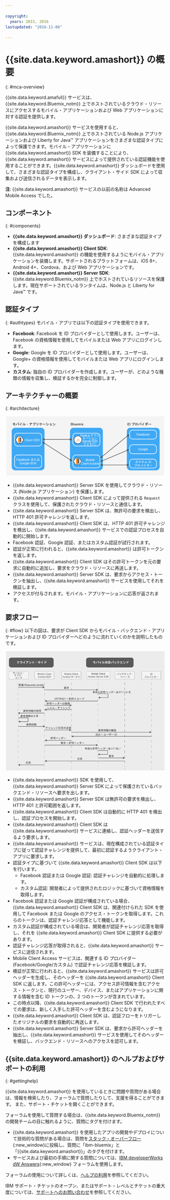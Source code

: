 ```yaml
---

copyright:
  years: 2015, 2016
lastupdated: "2016-11-06"

---
```


# {{site.data.keyword.amashort}} の概要
{: #mca-overview}


{{site.data.keyword.amafull}} サービスは、{{site.data.keyword.Bluemix_notm}} 上でホストされているクラウド・リソースにアクセスするモバイル・アプリケーションおよび Web アプリケーションに対する認証を提供します。

{{site.data.keyword.amashort}} サービスを使用すると、{{site.data.keyword.Bluemix_notm}} 上でホストされている Node.js アプリケーションおよび Liberty for Java&trade; アプリケーションをさまざまな認証タイプによって保護できます。モバイル・アプリケーションに {{site.data.keyword.amashort}} SDK を装備することにより、{{site.data.keyword.amashort}} サービスによって提供されている認証機能を使用することができます。{{site.data.keyword.amashort}} ダッシュボードを使用して、さまざまな認証タイプを構成し、クライアント・サイド SDK によって収集および送信されるデータを表示します。

**注**: {{site.data.keyword.amashort}} サービスの以前の名称は Advanced Mobile Access でした。

## コンポーネント
{: #components}

* **{{site.data.keyword.amashort}} ダッシュボード**: さまざまな認証タイプを構成します
* **{{site.data.keyword.amashort}} Client SDK**: {{site.data.keyword.amashort}} の機能を使用するようにモバイル・アプリケーションを装備します。サポートされるプラットフォームは、iOS 8+、Android 4+、Cordova、および Web アプリケーションです。
* **{{site.data.keyword.amashort}} Server SDK**: {{site.data.keyword.Bluemix_notm}} 上でホストされているリソースを保護します。現在サポートされているランタイムは、Node.js と Liberty for Java&trade; です。

## 認証タイプ
{: #authtypes}
モバイル・アプリでは以下の認証タイプを使用できます。
* **Facebook**: Facebook を ID プロバイダーとして使用します。ユーザーは、Facebook の資格情報を使用してモバイルまたは Web アプリにログインします。
* **Google**: Google を ID プロバイダーとして使用します。ユーザーは、Google+ の資格情報を使用してモバイルまたは Web アプリにログインします。
* **カスタム**: 独自の ID プロバイダーを作成します。ユーザーが、どのような種類の情報を収集し、検証するかを完全に制御します。

## アーキテクチャーの概要
{: #architecture}

![アーキテクチャー概要ダイアグラム](images/mca-overview.jpg)

* {{site.data.keyword.amashort}} Server SDK を使用してクラウド・リソース (Node.js アプリケーション) を保護します。
* {{site.data.keyword.amashort}} Client SDK によって提供される `Request` クラスを使用して、保護されたクラウド・リソースと通信します。
* {{site.data.keyword.amashort}} Server SDK は、無許可の要求を検出し、HTTP 401 許可チャレンジを返します。
* {{site.data.keyword.amashort}} Client SDK は、HTTP 401 許可チャレンジを検出し、{{site.data.keyword.amashort}} サービスでの認証プロセスを自動的に開始します。
* Facebook 認証、Google 認証、またはカスタム認証が試行されます。
* 認証が正常に行われると、{{site.data.keyword.amashort}} は許可トークンを返します。
* {{site.data.keyword.amashort}} Client SDK はその許可トークンを元の要求に自動的に追加し、要求をクラウド・リソースに再送します。
* {{site.data.keyword.amashort}} Server SDK は、要求からアクセス・トークンを抽出し、{{site.data.keyword.amashort}} サービスを使用してそれを検証します。
* アクセスが付与されます。モバイル・アプリケーションに応答が返されます。

## 要求フロー
{: #flow}
以下の図は、要求が Client SDK からモバイル・バックエンド・アプリケーションおよび ID プロバイダーへどのように流れていくのかを説明したものです。

![要求フロー・ダイアグラム](images/mca-sequence-overview.jpg)

* {{site.data.keyword.amashort}} SDK を使用して、{{site.data.keyword.amashort}} Server SDK によって保護されているバックエンド・リソースへ要求を出します。
* {{site.data.keyword.amashort}} Server SDK は無許可の要求を検出し、HTTP 401 と許可範囲を返します。
* {{site.data.keyword.amashort}} Client SDK は自動的に HTTP 401 を検出し、認証プロセスを開始します。
* {{site.data.keyword.amashort}} Client SDK は {{site.data.keyword.amashort}} サービスに連絡し、認証ヘッダーを送信するよう要求します。
* {{site.data.keyword.amashort}} サービスは、現在構成されている認証タイプに従って認証チャレンジを提供して、最初に認証するようクライアント・アプリに要求します。
* 認証タイプに基づいて {{site.data.keyword.amashort}} Client SDK は以下を行います。
   * Facebook 認証または Google 認証: 認証チャレンジを自動的に処理します。
   * カスタム認証: 開発者によって提供されたロジックに基づいて資格情報を取得します。
* Facebook 認証または Google 認証が構成されている場合、{{site.data.keyword.amashort}} Client SDK は、関連付けられた SDK を使用して Facebook または Google のアクセス・トークンを取得します。これらのトークンは、認証チャレンジ応答として機能します。
* カスタム認証が構成されている場合は、開発者が認証チャレンジ応答を取得し、それを {{site.data.keyword.amashort}} Client SDK に提供する必要があります。
* 認証チャレンジ応答が取得されると、{{site.data.keyword.amashort}} サービスに送信されます。
* Mobile Client Access サービスは、関連する ID プロバイダー (Facebook/Google/カスタム) で認証チャレンジ応答を検証します。
* 検証が正常に行われると、{{site.data.keyword.amashort}} サービスは許可ヘッダーを生成し、そのヘッダーを {{site.data.keyword.amashort}} Client SDK に返します。この許可ヘッダーには、アクセス許可情報を含むアクセス・トークンと、現行のユーザー、デバイス、またはアプリケーションに関する情報を含む ID トークンの、2 つのトークンが含まれています。
* この時点以降、{{site.data.keyword.amashort}} Client SDK で行われたすべての要求は、新しく入手した許可ヘッダーを含むようになります。
* {{site.data.keyword.amashort}} Client SDK は、認証フローをトリガーしたオリジナルの要求を自動的に再送します。
* {{site.data.keyword.amashort}} Server SDK は、要求から許可ヘッダーを抽出し、{{site.data.keyword.amashort}} サービスを使用してそのヘッダーを検証し、バックエンド・リソースへのアクセスを認可します。


## {{site.data.keyword.amashort}} のヘルプおよびサポートの利用
{: #gettinghelp}

{{site.data.keyword.amashort}} を使用しているときに問題や質問がある場合は、情報を検索したり、フォーラムで質問したりして、支援を得ることができます。
また、サポート・チケットを開くことができます。 

フォーラムを使用して質問する場合は、{{site.data.keyword.Bluemix_notm}} の開発チームの目に触れるように、質問にタグを付けます。

* {{site.data.keyword.amashort}} を使用したアプリの開発やデプロイについて技術的な質問がある場合は、質問を[スタック・オーバーフロー](http://stackoverflow.com/search?q={{site.data.keyword.amashort}}+ibm-bluemix){:new_window}に投稿し、質問に「ibm-bluemix」と「{{site.data.keyword.amashort}}」のタグを付けます。
* サービスおよび最初の手順に関する質問については、[IBM developerWorks dW Answers](https://developer.ibm.com/answers/search.html?f=&type=question&redirect=search%2Fsearch&sort=relevance&q=mobile+client+access%20%2B[bluemix]){:new_window} フォーラムを使用します。 

フォーラムの使用について詳しくは、[ヘルプの利用](https://www.{DomainName}/docs/support/index.html#getting-help)を参照してください。

IBM サポート・チケットのオープン、またはサポート・レベルとチケットの重大度については、[サポートへのお問い合わせ](https://www.{DomainName}/docs/support/index.html#contacting-support)を参照してください。

